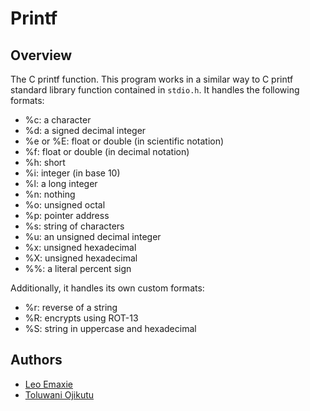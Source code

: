 # Printf

## Overview
The C printf function. This program works in a similar way to C printf standard library function contained in `stdio.h`. It handles the following formats:
* %c: a character
* %d: a signed decimal integer
* %e or %E: float or double (in scientific notation)
* %f: float or double (in decimal notation)
* %h: short
* %i: integer (in base 10)
* %l: a long integer
* %n: nothing
* %o: unsigned octal
* %p: pointer address
* %s: string of characters
* %u: an unsigned decimal integer
* %x: unsigned hexadecimal
* %X: unsigned hexadecimal
* %%: a literal percent sign

Additionally, it handles its own custom formats:
* %r: reverse of a string
* %R: encrypts using ROT-13
* %S: string in uppercase and hexadecimal

## Authors
* [Leo Emaxie](https://github.com/leoemaxie)
* [Toluwani Ojikutu](https://github.com/Toluwaniojiks)
